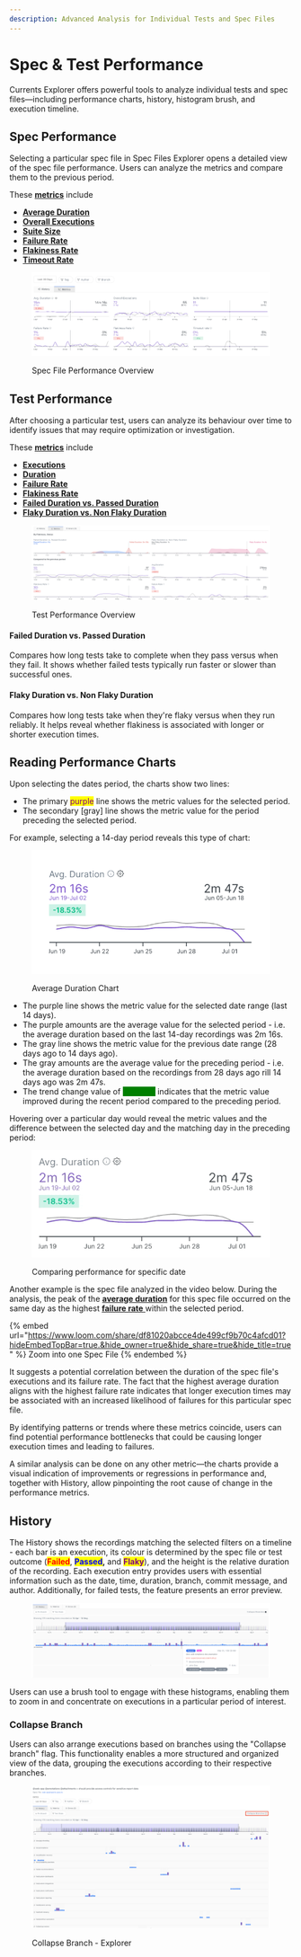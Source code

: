 ```yaml
---
description: Advanced Analysis for Individual Tests and Spec Files
---
```


# Spec & Test Performance

Currents Explorer offers powerful tools to analyze individual tests and spec files—including performance charts, history, histogram brush, and execution timeline.

## Spec Performance

Selecting a particular spec file in Spec Files Explorer opens a detailed view of the spec file performance. Users can analyze the metrics and compare them to the previous period.&#x20;

These [**metrics**](https://docs.currents.dev/dashboard/test-suite-performance-explorer/spec-files-explorer#metrics-description) include

* [**Average Duration**](https://docs.currents.dev/dashboard/test-suite-performance-explorer/spec-files-explorer#duration)
* [**Overall Executions**](https://docs.currents.dev/dashboard/test-suite-performance-explorer/spec-files-explorer#executions)
* [**Suite Size**](https://docs.currents.dev/dashboard/test-suite-performance-explorer/spec-files-explorer#suite-size)
* [**Failure Rate**](https://docs.currents.dev/dashboard/test-suite-performance-explorer/spec-files-explorer#failure-rate)
* [**Flakiness Rate**](https://docs.currents.dev/dashboard/test-suite-performance-explorer/spec-files-explorer#flakiness-rate)
* [**Timeout Rate**](https://docs.currents.dev/dashboard/test-suite-performance-explorer/spec-files-explorer#timeout-rate)

<figure><img src="../../.gitbook/assets/Screenshot 2025-05-12 at 16.51.28.png" alt=""><figcaption><p>Spec File Performance Overview</p></figcaption></figure>

## Test Performance

After choosing a particular test, users can analyze its behaviour over time to identify issues that may require optimization or investigation.&#x20;

These [**metrics**](https://docs.currents.dev/dashboard/test-suite-performance-explorer/tests-explorer#metrics-description) include

* [**Executions**](tests-explorer.md#executions)
* [**Duration**](tests-explorer.md#duration)
* [**Failure Rate**](tests-explorer.md#failure-rate)
* [**Flakiness Rate**](tests-explorer.md#flakiness-rate)
* [**Failed Duration vs. Passed Duration**](spec-files-performance.md#failed-duration-vs.-passed-duration)
* [**Flaky Duration vs. Non Flaky Duration**](spec-files-performance.md#flaky-duration-vs.-non-flaky-duration)

<figure><img src="../../.gitbook/assets/Screenshot 2025-05-13 at 17.23.24.png" alt=""><figcaption><p>Test Performance Overview</p></figcaption></figure>

#### Failed Duration vs. Passed Duration

Compares how long tests take to complete when they pass versus when they fail. It shows whether failed tests typically run faster or slower than successful ones.

#### **Flaky Duration vs. Non Flaky Duration**

Compares how long tests take when they're flaky versus when they run reliably. It helps reveal whether flakiness is associated with longer or shorter execution times.

## Reading Performance Charts

Upon selecting the dates period, the charts show two lines:

* The primary <mark style="color:purple;">purple</mark> line shows the metric values for the selected period.
* The secondary \[gray] line shows the metric value for the period preceding the selected period.

For example, selecting a 14-day period reveals this type of chart:

<figure><img src="../../.gitbook/assets/currents-2023-07-02-00.22.31@2x.png" alt=""><figcaption><p>Average Duration Chart</p></figcaption></figure>

* The purple line shows the metric value for the selected date range (last 14 days).
* The purple amounts are the average value for the selected period - i.e. the average duration based on the last 14-day recordings was 2m 16s.
* The gray line shows the metric value for the previous date range (28 days ago to 14 days ago).
* The gray amounts are the average value for the preceding period - i.e. the average duration based on the recordings from 28 days ago rill 14 days ago was 2m 47s.
* The trend change value of <mark style="color:green;background-color:green;">**-18.53%**</mark> indicates that the metric value improved during the recent period compared to the preceding period.

Hovering over a particular day would reveal the metric values and the difference between the selected day and the matching day in the preceding period:

<figure><img src="../../.gitbook/assets/currents-2023-07-02-00.31.38.gif" alt=""><figcaption><p>Comparing performance for specific date</p></figcaption></figure>

Another example is the spec file analyzed in the video below. During the analysis, the peak of the [**average duration**](spec-files-explorer.md#duration) for this spec file occurred on the same day as the highest [**failure rate** ](spec-files-explorer.md#failure-rate)within the selected period.&#x20;

{% embed url="https://www.loom.com/share/df81020abcce4de499cf9b70c4afcd01?hideEmbedTopBar=true.&hide_owner=true&hide_share=true&hide_title=true" %}
Zoom into one Spec File
{% endembed %}

It suggests a potential correlation between the duration of the spec file's executions and its failure rate. The fact that the highest average duration aligns with the highest failure rate indicates that longer execution times may be associated with an increased likelihood of failures for this particular spec file.&#x20;

By identifying patterns or trends where these metrics coincide, users can find potential performance bottlenecks that could be causing longer execution times and leading to failures.

A similar analysis can be done on any other metric—the charts provide a visual indication of improvements or regressions in performance and, together with History, allow pinpointing the root cause of change in the performance metrics.

## History

The History shows the recordings matching the selected filters on a timeline - each bar is an execution, its colour is determined by the spec file or test outcome  (<mark style="color:red;">**Failed**</mark>, <mark style="color:blue;">**Passed**</mark>**,** and <mark style="color:purple;">**Flaky**</mark>), and the height is the relative duration of the recording. Each execution entry provides users with essential information such as the date, time, duration, branch, commit message, and author. Additionally, for failed tests, the feature presents an error preview.

<figure><img src="../../.gitbook/assets/Screenshot 2025-05-12 at 19.29.47.png" alt=""><figcaption></figcaption></figure>

Users can use a brush tool to engage with these histograms, enabling them to zoom in and concentrate on executions in a particular period of interest.

### Collapse Branch

Users can also arrange executions based on branches using the "Collapse branch" flag. This functionality enables a more structured and organized view of the data, grouping the executions according to their respective branches.

<figure><img src="../../.gitbook/assets/Screenshot 2025-05-12 at 19.44.41.png" alt=""><figcaption><p>Collapse Branch - Explorer</p></figcaption></figure>
